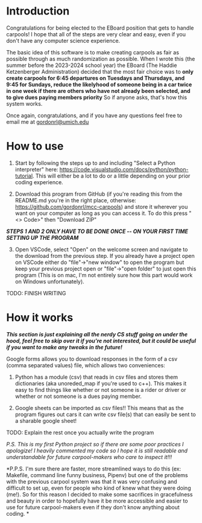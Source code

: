 # Introduction

Congratulations for being elected to the EBoard position that gets to handle carpools!
I hope that all of the steps are very clear and easy, even if you don't have any computer science experience.

The basic idea of this software is to make creating carpools as fair as possible through as much randomization as possible. When I wrote this (the summer before the 2023-2024 school year) the EBoard (The Haddie Ketzenberger Administration) decided that the most fair choice was to **only create carpools for 6:45 departures on Tuesdays and Thursdays, and 9:45 for Sundays, reduce the likelyhood of someone being in a car twice in one week if there are others who have not already been selected, and to give dues paying members priority** So if anyone asks, that's how this system works.

Once again, congratulations, and if you have any questions feel free to email me at gordonrl@umich.edu

# How to use
1. Start by following the steps up to and including "Select a Python interpreter" here: https://code.visualstudio.com/docs/python/python-tutorial. This will either be a lot to do or a little depending on your prior coding experience.

2. Download this program from GitHub (if you're reading this from the README.md you're in the right place, otherwise: https://github.com/gordonrl/mcc-carpools) and store it wherever you want on your computer as long as you can access it. To do this press "<> Code>" then "Download ZIP"

***STEPS 1 AND 2 ONLY HAVE TO BE DONE ONCE -- ON YOUR FIRST TIME SETTING UP THE PROGRAM***

3. Open VSCode, select "Open" on the welcome screen and navigate to the download from the previous step. If you already have a project open on VSCode either do "file"->"new window" to open the program but keep your previous project open or "file"->"open folder" to just open this program (This is on mac, I'm not entirely sure how this part would work on Windows unfortunately).

TODO: FINISH WRITING



# How it works
***This section is just explaining all the nerdy CS stuff going on under the hood, feel free to skip over it if you're not interested, but it could be useful if you want to make any tweaks in the future!***

Google forms allows you to download responses in the form of a csv (comma separated values) file, which allows two conveniences:

1. Python has a module (csv) that reads in csv files and stores them dictionaries (aka unoreded_map if you're used to c++). This makes it easy to find things like whether or not someone is a rider or driver or whether or not someone is a dues paying member.

2. Google sheets can be imported as csv files!! This means that as the program figures out cars it can write csv file(s) that can easily be sent to a sharable google sheet!


TODO: Explain the rest once you actually write the program

*P.S. This is my first Python project so if there are some poor practices I apologize! I heavily commented my code so I hope it is still readable and understandable for future carpool-makers who care to inspect it!!!*

*P.P.S. I'm sure there are faster, more streamlined ways to do this (ex: Makefile, command line funny business, Pipenv) but one of the problems with the previous carpool system was that it was very confusing and difficult to set up, even for people who kind of knew what they were doing (me!). So for this reason I decided to make some sacrifices in gracefulness and beauty in order to hopefully have it be more accessible and easier to use for future carpool-makers even if they don't know anything about coding. *

